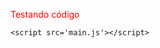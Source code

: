 <!DOCTYPE html>
<html>

<head>
    <meta charset='utf-8'>
    <meta http-equiv='X-UA-Compatible' content='IE=edge'>
    <title>GeoPosto</title>
    <meta name='viewport' content='width=device-width, initial-scale=1'>
    <link rel='stylesheet' type='text/css' media='screen' href='main.css'>

</head>

<body>
    <p style="color: red;"> Testando código</p>



    <script src='main.js'></script>
</body>

</html>
